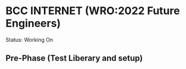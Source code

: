 # BCC INTERNET (WRO:2022 Future Engineers)
Status: Working On
## Pre-Phase (Test Liberary and setup)
